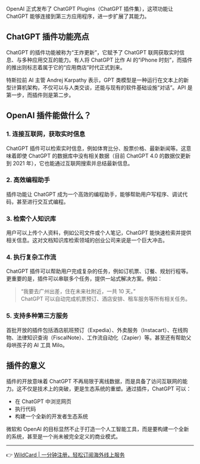 OpenAI 正式发布了 ChatGPT Plugins（ChatGPT 插件集），这项功能让 ChatGPT 能够连接到第三方应用程序，进一步扩展了其能力。

## ChatGPT 插件功能亮点

ChatGPT 的插件功能被称为“王炸更新”，它赋予了 ChatGPT 联网获取实时信息、与多种应用交互的能力。有人将 ChatGPT 比作 AI 的“iPhone 时刻”，而插件的推出则标志着属于它的“应用商店”时代正式到来。

特斯拉前 AI 主管 Andrej Karpathy 表示，GPT 类模型是一种运行在文本上的新型计算机架构，不仅可以与人类交谈，还能与现有的软件基础设施“对话”。API 是第一步，而插件则是第二步。

## OpenAI 插件能做什么？

### 1. 连接互联网，获取实时信息
ChatGPT 插件可以检索实时信息，例如体育比分、股票价格、最新新闻等。这意味着即使 ChatGPT 的数据库中没有相关数据（目前 ChatGPT 4.0 的数据仅更新到 2021 年），它也能通过互联网搜索并总结最新信息。

### 2. 高效编程助手
插件功能让 ChatGPT 成为一个高效的编程助手，能够帮助用户写程序、调试代码，甚至进行交互式编程。

### 3. 检索个人知识库
用户可以上传个人资料，例如公司文件或个人笔记，ChatGPT 能快速检索并提供相关信息。这对文档知识库检索领域的创业公司来说是一个巨大冲击。

### 4. 执行复杂工作流
ChatGPT 插件可以帮助用户完成复杂的任务，例如订机票、订餐、规划行程等。更重要的是，插件可以串联多个任务，提供一站式解决方案。例如：

> “我要去广州出差，住在未来社附近，一共 10 天。”  
> ChatGPT 可以自动完成机票预订、酒店安排、租车服务等所有相关任务。

### 5. 支持多种第三方服务
首批开放的插件包括酒店航班预订（Expedia）、外卖服务（Instacart）、在线购物、法律知识查询（FiscalNote）、工作流自动化（Zapier）等。甚至还有帮助父母哄孩子的 AI 工具 Milo。

## 插件的意义

插件的开放意味着 ChatGPT 不再局限于离线数据，而是具备了访问互联网的能力。这不仅是技术上的突破，更是生态系统的重塑。通过插件，ChatGPT 可以：

- 在 ChatGPT 中浏览网页
- 执行代码
- 构建一个全新的开发者生态系统

微软和 OpenAI 的目标显然不止于打造一个人工智能工具，而是要构建一个全新的系统，甚至是一个尚未被完全定义的商业模式。

---

👉 [WildCard | 一分钟注册，轻松订阅海外线上服务](https://bit.ly/bewildcard)